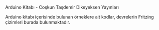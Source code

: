 Arduino Kitabı - Coşkun Taşdemir
Dikeyeksen Yayınları


Arduino kitabı içerisinde bulunan örneklere ait kodlar, devrelerin Fritzing çizimleri burada bulunmaktadır.

